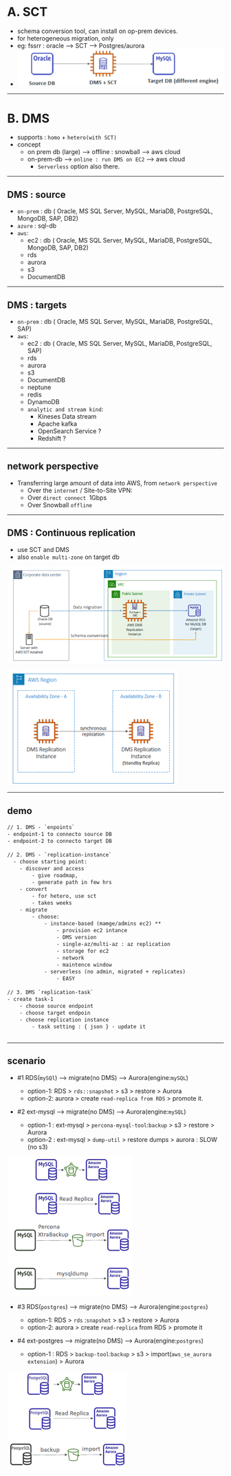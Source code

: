 # A. SCT
- schema conversion tool, can install on op-prem devices.
- for heterogeneous migration, only
- eg: fssrr : oracle --> SCT --> Postgres/aurora
- ![img.png](../99_img/dr/DR2/img.png)

---

# B. DMS  
- supports : `homo` + `hetero(with SCT)`
- concept
  - on prem db (large) --> offline : snowball --> aws cloud
  - on-prem-db --> `online : run DMS on EC2` --> aws cloud
    - `Serverless` option also there.
---  
## DMS : source
  - `on-prem` : db ( Oracle, MS SQL Server, MySQL, MariaDB, PostgreSQL, MongoDB, SAP, DB2)
  - `azure` : sql-db
  - `aws`:
    - ec2 : db  ( Oracle, MS SQL Server, MySQL, MariaDB, PostgreSQL, MongoDB, SAP, DB2)
    - rds
    - aurora
    - s3
    - DocumentDB
---  
## DMS : targets
  - `on-prem` : db ( Oracle, MS SQL Server, MySQL, MariaDB, PostgreSQL, SAP)
  - `aws`:
      - ec2 : db ( Oracle, MS SQL Server, MySQL, MariaDB, PostgreSQL, SAP)
      - rds
      - aurora
      - s3
      - DocumentDB
      - neptune
      - redis
      - DynamoDB 
      - `analytic and stream kind`:
        - Kineses Data stream
        - Apache kafka
        - OpenSearch Service ?
        - Redshift ?
--- 
## network perspective
- Transferring large amount of data into AWS, from `network perspective`
  - Over the `internet` / Site-to-Site VPN:
  - Over `direct connect `1Gbps
  - Over Snowball `offline`

---  
## DMS : Continuous replication
- use SCT and DMS
- also `enable multi-zone` on target db

![img_1.png](../99_img/dr/DR2/img_1.png)

![img_2.png](../99_img/dr/DR2/img_2.png)

--- 
## demo
```
// 1. DMS - `enpoints`
- endpoint-1 to connecto source DB
- endpoint-2 to connecto target DB

// 2. DMS - `replication-instance`
  - choose starting point:
    - discover and access
        - give roadmap, 
        - generate path in few hrs
    - convert
        - for hetero, use sct
        - takes weeks
    - migrate
        - choose:
            - instance-based (mamge/admins ec2) **
                - provision ec2 intance
                - DMS version
                - single-az/multi-az : az replication
                - storage for ec2
                - network
                - maintence window
            - serverless (no admin, migrated + replicates)
                - EASY

// 3. DMS `replication-task`
- create task-1
    - choose source endpoint
    - choose target endpoin
    - choose replication instance 
        - task setting : { json } - update it
           
```

---
## scenario
- #1 RDS(`mySQl`)  --> migrate(no DMS) --> Aurora(engine:`mySQL`)
  - option-1: RDS > `rds::snapshot` > s3 > restore > Aurora
  - option-2: aurora > create `read-replica from RDS`  > promote it.

- #2 ext-mysql --> migrate(no DMS) --> Aurora(engine:`mySQL`)
  - option-1 : ext-mysql > `percona-mysql-tool`:`backup` > s3 > restore > Aurora
  - option-2 : ext-mysql > `dump-util`  > restore dumps > aurora : SLOW (no s3)
  
![img.png](../99_img/dr/dms/img.png)

- #3 RDS(`postgres`)  --> migrate(no DMS) --> Aurora(engine:`postgres`)
  - option-1: RDS > `rds`         :`snapshot` > s3 > restore > Aurora
  - option-2: aurora > create `read-replica` from RDS  > promote it

- #4 ext-postgres --> migrate(no DMS) --> Aurora(engine:`postgres`)
  - option-1 : RDS > `backup-tool`:`backup` > s3 > import(`aws_se_aurora extension`) > Aurora

![img_1.png](../99_img/dr/dms/img_1.png)